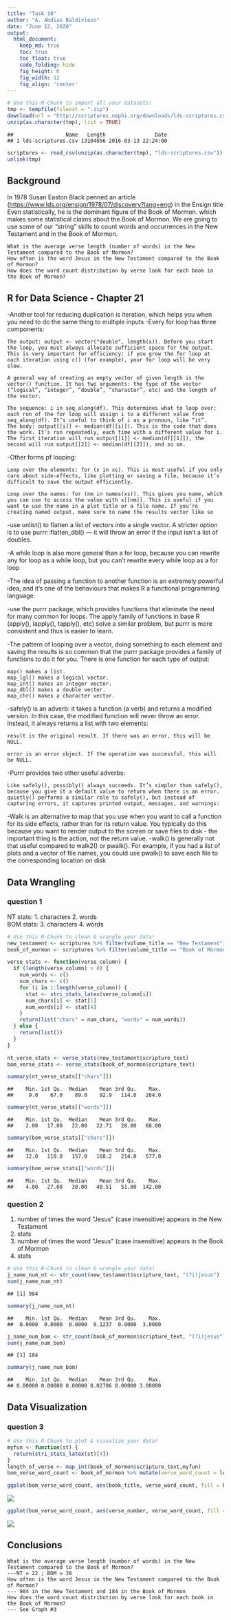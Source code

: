 ```yaml
---
title: "Task 16"
author: "A. Abdias Baldiviezo"
date: "June 12, 2020"
output:
  html_document:  
    keep_md: true
    toc: true
    toc_float: true
    code_folding: hide
    fig_height: 6
    fig_width: 12
    fig_align: 'center'
---
```







```r
# Use this R-Chunk to import all your datasets!
tmp <- tempfile(fileext = ".zip")
download(url = "http://scriptures.nephi.org/downloads/lds-scriptures.csv.zip", destfile = tmp, mode="wb")
unzip(as.character(tmp), list = TRUE)
```

```
##                 Name   Length                Date
## 1 lds-scriptures.csv 13104856 2016-03-13 22:24:00
```

```r
scriptures <- read_csv(unzip(as.character(tmp), "lds-scriptures.csv"))
unlink(tmp)
```

## Background

In 1978 Susan Easton Black penned an article (https://www.lds.org/ensign/1978/07/discovery?lang=eng) in the Ensign title Even statistically, he is the dominant figure of the Book of Mormon. which makes some statistical claims about the Book of Mormon. We are going to use some of our “string” skills to count words and occurrences in the New Testament and in the Book of Mormon.

    What is the average verse length (number of words) in the New Testament compared to the Book of Mormon?
    How often is the word Jesus in the New Testament compared to the Book of Mormon?
    How does the word count distribution by verse look for each book in the Book of Mormon?
    
## R for Data Science - Chapter 21

-Another tool for reducing duplication is iteration, which helps you when you need to do the same thing to multiple inputs
-Every for loop has three components:

    The output: output <- vector("double", length(x)). Before you start the loop, you must always allocate sufficient space for the output. This is very important for efficiency: if you grow the for loop at each iteration using c() (for example), your for loop will be very slow.

    A general way of creating an empty vector of given length is the vector() function. It has two arguments: the type of the vector (“logical”, “integer”, “double”, “character”, etc) and the length of the vector.

    The sequence: i in seq_along(df). This determines what to loop over: each run of the for loop will assign i to a different value from seq_along(df). It’s useful to think of i as a pronoun, like “it”.
    The body: output[[i]] <- median(df[[i]]). This is the code that does the work. It’s run repeatedly, each time with a different value for i. The first iteration will run output[[1]] <- median(df[[1]]), the second will run output[[2]] <- median(df[[2]]), and so on.
    
-Other forms pf looping:

    Loop over the elements: for (x in xs). This is most useful if you only care about side-effects, like plotting or saving a file, because it’s difficult to save the output efficiently.

    Loop over the names: for (nm in names(xs)). This gives you name, which you can use to access the value with x[[nm]]. This is useful if you want to use the name in a plot title or a file name. If you’re creating named output, make sure to name the results vector like so
    
-use unlist() to flatten a list of vectors into a single vector. A stricter option is to use purrr::flatten_dbl() — it will throw an error if the input isn’t a list of doubles.

-A while loop is also more general than a for loop, because you can rewrite any for loop as a while loop, but you can’t rewrite every while loop as a for loop

-The idea of passing a function to another function is an extremely powerful idea, and it’s one of the behaviours that makes R a functional programming language.

-use the purrr package, which provides functions that eliminate the need for many common for loops. The apply family of functions in base R (apply(), lapply(), tapply(), etc) solve a similar problem, but purrr is more consistent and thus is easier to learn.

-The pattern of looping over a vector, doing something to each element and saving the results is so common that the purrr package provides a family of functions to do it for you. There is one function for each type of output:

    map() makes a list.
    map_lgl() makes a logical vector.
    map_int() makes an integer vector.
    map_dbl() makes a double vector.
    map_chr() makes a character vector.

-safely() is an adverb: it takes a function (a verb) and returns a modified version. In this case, the modified function will never throw an error. Instead, it always returns a list with two elements:

    result is the original result. If there was an error, this will be NULL.

    error is an error object. If the operation was successful, this will be NULL.
-Purrr provides two other useful adverbs:

    Like safely(), possibly() always succeeds. It’s simpler than safely(), because you give it a default value to return when there is an error.
    quietly() performs a similar role to safely(), but instead of capturing errors, it captures printed output, messages, and warnings:
    
-Walk is an alternative to map that you use when you want to call a function for its side effects, rather than for its return value. You typically do this because you want to render output to the screen or save files to disk - the important thing is the action, not the return value. 
-walk() is generally not that useful compared to walk2() or pwalk(). For example, if you had a list of plots and a vector of file names, you could use pwalk() to save each file to the corresponding location on disk

## Data Wrangling
### question 1
NT stats: 1. characters 2. words <br>
BOM stats: 3. characters 4. words <br>


```r
# Use this R-Chunk to clean & wrangle your data!
new_testament <- scriptures %>% filter(volume_title == "New Testament")
book_of_mormon <- scriptures %>% filter(volume_title == "Book of Mormon")

verse_stats <- function(verse_column) {
  if (length(verse_column) > 0) {
    num_words <- c()
    num_chars <- c()
    for (i in 1:length(verse_column)) {
      stat <- stri_stats_latex(verse_column[i])
      num_chars[i] <- stat[1]
      num_words[i] <- stat[4]
    }
    return(list("chars" = num_chars, "words" = num_words))
  } else {
    return(list())
  }
}

nt_verse_stats <- verse_stats(new_testament$scripture_text)
bom_verse_stats <- verse_stats(book_of_mormon$scripture_text)

summary(nt_verse_stats[["chars"]])
```

```
##    Min. 1st Qu.  Median    Mean 3rd Qu.    Max. 
##     9.0    67.0    89.0    92.9   114.0   284.0
```

```r
summary(nt_verse_stats[["words"]])
```

```
##    Min. 1st Qu.  Median    Mean 3rd Qu.    Max. 
##    2.00   17.00   22.00   22.71   28.00   68.00
```

```r
summary(bom_verse_stats[["chars"]])
```

```
##    Min. 1st Qu.  Median    Mean 3rd Qu.    Max. 
##    12.0   110.0   157.0   168.2   214.0   577.0
```

```r
summary(bom_verse_stats[["words"]])
```

```
##    Min. 1st Qu.  Median    Mean 3rd Qu.    Max. 
##    4.00   27.00   38.00   40.51   51.00  142.00
```
### question 2
1. number of times the word "Jesus" (case insensitive) appears in the New Testament
2. stats
3. number of times the word "Jesus" (case insensitive) appears in the Book of Mormon
4. stats

```r
# Use this R-Chunk to clean & wrangle your data!
j_name_num_nt <- str_count(new_testament$scripture_text, "(?i)jesus")
sum(j_name_num_nt)
```

```
## [1] 984
```

```r
summary(j_name_num_nt)
```

```
##    Min. 1st Qu.  Median    Mean 3rd Qu.    Max. 
##  0.0000  0.0000  0.0000  0.1237  0.0000  3.0000
```

```r
j_name_num_bom <- str_count(book_of_mormon$scripture_text, "(?i)jesus")
sum(j_name_num_bom)
```

```
## [1] 184
```

```r
summary(j_name_num_bom)
```

```
##    Min. 1st Qu.  Median    Mean 3rd Qu.    Max. 
## 0.00000 0.00000 0.00000 0.02786 0.00000 3.00000
```
## Data Visualization
### question 3

```r
# Use this R-Chunk to plot & visualize your data!
myfun <- function(st) {
  return(stri_stats_latex(st)[4])
}
length_of_verse <- map_int(book_of_mormon$scripture_text,myfun)
bom_verse_word_count <- book_of_mormon %>% mutate(verse_word_count = length_of_verse)

ggplot(bom_verse_word_count, aes(book_title, verse_word_count, fill = book_title)) + geom_bar(stat = "identity") + theme(axis.text.x = element_text(angle = 90)) + labs(title = "Word count for every Book")
```

![](Task_16_files/figure-html/plot_data-1.png)<!-- -->

```r
ggplot(bom_verse_word_count, aes(verse_number, verse_word_count, fill = book_title)) + geom_bar(stat = "identity") + theme(axis.text.x = element_text(angle = 90)) + facet_wrap(~book_title, nrow = 3) + labs(title = "Word count distribution by verse for each book")
```

![](Task_16_files/figure-html/plot_data-2.png)<!-- -->

## Conclusions

    What is the average verse length (number of words) in the New Testament compared to the Book of Mormon?
    ---NT = 22 ; BOM = 38
    How often is the word Jesus in the New Testament compared to the Book of Mormon?
    --- 984 in the New Testament and 184 in the Book of Mormon
    How does the word count distribution by verse look for each book in the Book of Mormon?
    --- See Graph #3
